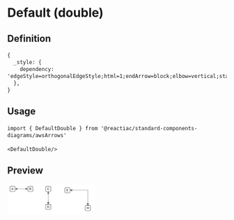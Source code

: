# Default (double)

## Definition

```
{
  _style: { 
    dependency: 'edgeStyle=orthogonalEdgeStyle;html=1;endArrow=block;elbow=vertical;startArrow=block;startFill=1;endFill=1;strokeColor=#545B64;rounded=0;',
  },
}
```

## Usage

```
import { DefaultDouble } from '@reactiac/standard-components-diagrams/awsArrows'

<DefaultDouble/>
```

## Preview

<img src="./default-double.png" width="200"/>
